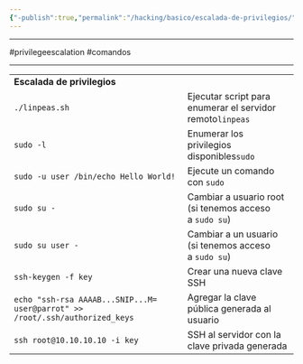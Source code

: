```yaml
---
{"-publish":true,"permalink":"/hacking/basico/escalada-de-privilegios/","PassFrontmatter":true}
---
```



----------
#privilegeescalation #comandos 

--------

|   |   |
|---|---|
|**Escalada de privilegios**||
|`./linpeas.sh`|Ejecutar script para enumerar el servidor remoto`linpeas`|
|`sudo -l`|Enumerar los privilegios disponibles`sudo`|
|`sudo -u user /bin/echo Hello World!`|Ejecute un comando con `sudo`|
|`sudo su -`|Cambiar a usuario root (si tenemos acceso a `sudo su`)|
|`sudo su user -`|Cambiar a un usuario (si tenemos acceso a `sudo su`)|
|`ssh-keygen -f key`|Crear una nueva clave SSH|
|`echo "ssh-rsa AAAAB...SNIP...M= user@parrot" >> /root/.ssh/authorized_keys`|Agregar la clave pública generada al usuario|
|`ssh root@10.10.10.10 -i key`|SSH al servidor con la clave privada generada|
